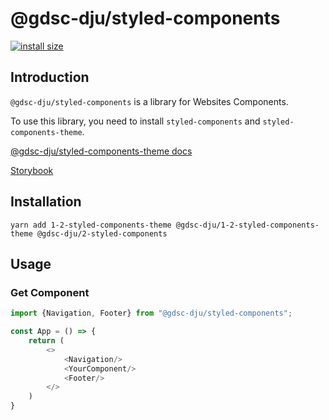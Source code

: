 # @gdsc-dju/styled-components

[![install size](https://packagephobia.com/badge?p=@gdsc-dju/styled-components)](https://packagephobia.com/result?p=@gdsc-dju/styled-components)

## Introduction

`@gdsc-dju/styled-components` is a library for Websites Components.

To use this library, you need to install `styled-components` and `styled-components-theme`.

[@gdsc-dju/styled-components-theme docs](https://www.npmjs.com/package/@gdsc-dju/styled-components-theme)

[Storybook](https://design.gdsc-dju.com)

## Installation


```shell
yarn add 1-2-styled-components-theme @gdsc-dju/1-2-styled-components-theme @gdsc-dju/2-styled-components
```

## Usage

### Get Component

```typescript jsx
import {Navigation, Footer} from "@gdsc-dju/styled-components";

const App = () => {
    return (
        <>
            <Navigation/>
            <YourComponent/>
            <Footer/>
        </>
    )
}
```